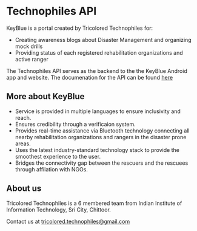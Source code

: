 # Technophiles API


KeyBlue is a portal created by Tricolored Technophiles for:
- Creating awareness blogs about Disaster Management and organizing mock drills
- Providing status of each registered rehabilitation organizations and active ranger

The Technophiles API serves as the backend to the the KeyBlue Android app and website. The documenation for the API can be found [here](/BlogObject.html)

## More about KeyBlue

- Service is provided in multiple languages to ensure inclusivity and reach.
- Ensures credibility through a verificaion system.
- Provides real-time assistance via Bluetooth technology connecting all nearby rehabilitation organizations and rangers in the disaster prone areas.
- Uses the latest industry-standard technology stack to provide the smoothest experience to the user.
- Bridges the connectivity gap between the rescuers and the rescuees through affilation with NGOs.

## About us

Tricolored Technophiles is a 6 membered team from Indian Institute of Information Technology, Sri City, Chittoor.

Contact us at <tricolored.technophiles@gmail.com>

